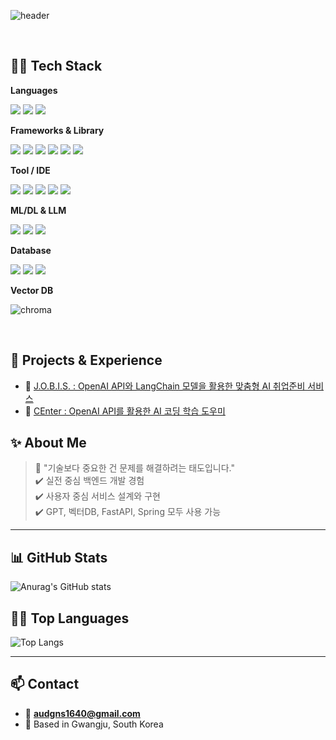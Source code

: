 <!-- 🟢 1. 깃허브 상단 헤더 이미지 -->
![header](https://capsule-render.vercel.app/api?type=waving&color=gradient&height=200&section=header&text=Myung_hoon%20GitHub&fontSize=40&fontAlign=70&fontColor=ffffff)

<br>

<!-- 🟡 2. 사용 가능한 언어 / 기술 스택 뱃지 -->
## 🧑‍💻 Tech Stack

**Languages**
<p>
  <img src="https://img.shields.io/badge/Java-007396?style=flat-square&logo=openjdk&logoColor=white"/>
  <img src="https://img.shields.io/badge/Python-3776AB?style=flat-square&logo=python&logoColor=white"/>
  <img src="https://img.shields.io/badge/JavaScript-F7DF1E?style=flat-square&logo=javascript&logoColor=black"/>
</p>

**Frameworks & Library**
<p>
  <img src="https://img.shields.io/badge/Spring-6DB33F?style=flat-square&logo=spring&logoColor=white"/>
  <img src="https://img.shields.io/badge/SpringBoot-6DB33F?style=flat-square&logo=springboot&logoColor=white"/>
  <img src="https://img.shields.io/badge/FastAPI-009688?style=flat-square&logo=fastapi&logoColor=white"/>
  <img src="https://img.shields.io/badge/Thymeleaf-005F0F?style=flat-square"/>
  <img src="https://img.shields.io/badge/pandas-150458?style=flat-square&logo=pandas&logoColor=white"/>
  <img src="https://img.shields.io/badge/Selenium-43B02A?style=flat-square&logo=selenium&logoColor=white"/>
</p>

**Tool / IDE**
<p>
  <img src="https://img.shields.io/badge/STS-6DB33F?style=flat-square&logo=spring&logoColor=white"/>
  <img src="https://img.shields.io/badge/VSCode-007ACC?style=flat-square&logo=visualstudiocode&logoColor=white"/>
  <img src="https://img.shields.io/badge/Eclipse-2C2255?style=flat-square&logo=eclipseide&logoColor=white"/>
  <img src="https://img.shields.io/badge/Jupyter-F37626?style=flat-square&logo=Jupyter&logoColor=white"/>
  <img src="https://img.shields.io/badge/Google_Colab-F9AB00?style=flat-square&logo=googlecolab&logoColor=black"/>
</p>

**ML/DL & LLM**
<p>
  <img src="https://img.shields.io/badge/OpenAI_API-000000?style=flat-square&logo=openai&logoColor=white"/>
  <img src="https://img.shields.io/badge/LangChain-000000?style=flat-square"/>
  <img src="https://img.shields.io/badge/Embedding-6A0DAD?style=flat-square"/>
</p>

**Database**
<p>
  <img src="https://img.shields.io/badge/Oracle-F80000?style=flat-square&logo=oracle&logoColor=white"/>
  <img src="https://img.shields.io/badge/MySQL-4479A1?style=flat-square&logo=mysql&logoColor=white"/>
  <img src="https://img.shields.io/badge/PostgreSQL-4169E1?style=flat-square&logo=postgresql&logoColor=white"/>
</p>

**Vector DB**
<p>
   <img src="https://img.shields.io/badge/ChromaDB-8E44AD?logo=databricks" alt="chroma"/>
</p> 

<br>

<!-- 🔵 3. 나의 프로젝트 및 경력 -->
## 📂 Projects & Experience

- 🔹 [J.O.B.I.S. : OpenAI API와 LangChain 모델을 활용한 맞춤형 AI 취업준비 서비스](https://github.com/2024-SMHRD-DCX-BigData-16/J.O.B.I.S)  
- 🔸 [CEnter : OpenAI API를 활용한 AI 코딩 학습 도우미](https://github.com/2024-SMHRD-DCX-BigData-16/CEnter)  

<!-- ### 🧠 머신러닝 활용 경험
> TF-IDF + KMeans 클러스터링 + RandomForest  
> - 유튜브/지식iN 데이터 군집화 → 페르소나 기반 질문 분류 실험 진행-->


## ✨ About Me

> 💬 "기술보다 중요한 건 문제를 해결하려는 태도입니다."  
> ✔️ 실전 중심 백엔드 개발 경험  
> ✔️ 사용자 중심 서비스 설계와 구현  
> ✔️ GPT, 벡터DB, FastAPI, Spring 모두 사용 가능

---

## 📊 GitHub Stats
![Anurag's GitHub stats](https://github-readme-stats.vercel.app/api?username=maeng-hun&show_icons=true&theme=tokyonight&rank_icon=github)

## 🧑‍💻 Top Languages
![Top Langs](https://github-readme-stats.vercel.app/api/top-langs/?username=maeng-hun&layout=compact&theme=tokyonight)

---

## 📫 Contact

- 📧 **audgns1640@gmail.com**
- 📍 Based in Gwangju, South Korea

